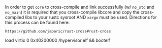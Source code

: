 In order to get `core` to cross-compile and link successfully (w/ `no_std` and `no_main`)
it is required that you cross-compile libcore and copy the cross-compiled libs to your
rustc sysroot AND `xargo` must be used. Directions for this process can be found here:

	https://github.com/japaric/rust-cross#rust-cross

load virtio 0 0x40200000 /hypervisor.elf && bootelf
